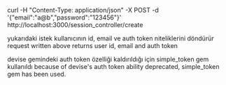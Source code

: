 
curl -H "Content-Type: application/json" -X POST -d '{"email":"a@b","password":"123456"}' http://localhost:3000/session_controller/create 

yukarıdaki istek kullanıcının id, email ve auth token niteliklerini döndürür
request written above returns user id, email and auth token

devise gemindeki auth token özelliği kaldırıldığı için simple_token gem kullanıldı
because of devise's auth token ability deprecated, simple_token gem has been used.

